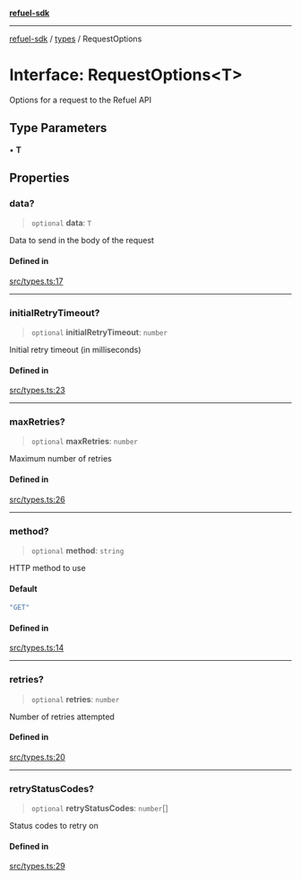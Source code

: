 [**refuel-sdk**](../../README.md)

***

[refuel-sdk](../../modules.md) / [types](../README.md) / RequestOptions

# Interface: RequestOptions\<T\>

Options for a request to the Refuel API

## Type Parameters

• **T**

## Properties

### data?

> `optional` **data**: `T`

Data to send in the body of the request

#### Defined in

[src/types.ts:17](https://github.com/refuel-ai/refuel-sdk/blob/7a0f1a61ebc96b440ae457740bef10a1f55424fa/src/types.ts#L17)

***

### initialRetryTimeout?

> `optional` **initialRetryTimeout**: `number`

Initial retry timeout (in milliseconds)

#### Defined in

[src/types.ts:23](https://github.com/refuel-ai/refuel-sdk/blob/7a0f1a61ebc96b440ae457740bef10a1f55424fa/src/types.ts#L23)

***

### maxRetries?

> `optional` **maxRetries**: `number`

Maximum number of retries

#### Defined in

[src/types.ts:26](https://github.com/refuel-ai/refuel-sdk/blob/7a0f1a61ebc96b440ae457740bef10a1f55424fa/src/types.ts#L26)

***

### method?

> `optional` **method**: `string`

HTTP method to use

#### Default

```ts
"GET"
```

#### Defined in

[src/types.ts:14](https://github.com/refuel-ai/refuel-sdk/blob/7a0f1a61ebc96b440ae457740bef10a1f55424fa/src/types.ts#L14)

***

### retries?

> `optional` **retries**: `number`

Number of retries attempted

#### Defined in

[src/types.ts:20](https://github.com/refuel-ai/refuel-sdk/blob/7a0f1a61ebc96b440ae457740bef10a1f55424fa/src/types.ts#L20)

***

### retryStatusCodes?

> `optional` **retryStatusCodes**: `number`[]

Status codes to retry on

#### Defined in

[src/types.ts:29](https://github.com/refuel-ai/refuel-sdk/blob/7a0f1a61ebc96b440ae457740bef10a1f55424fa/src/types.ts#L29)
